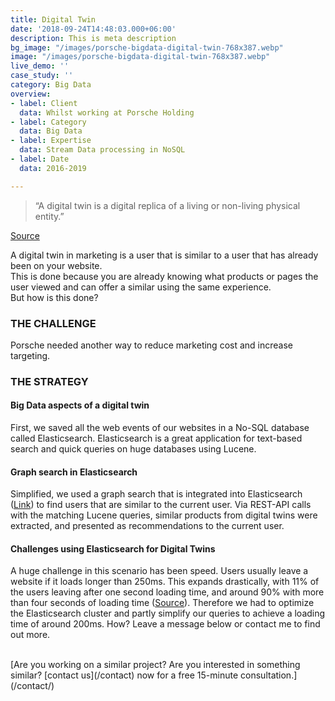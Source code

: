 ```yaml
---
title: Digital Twin
date: '2018-09-24T14:48:03.000+06:00'
description: This is meta description
bg_image: "/images/porsche-bigdata-digital-twin-768x387.webp"
image: "/images/porsche-bigdata-digital-twin-768x387.webp"
live_demo: ''
case_study: ''
category: Big Data
overview:
- label: Client
  data: Whilst working at Porsche Holding
- label: Category
  data: Big Data
- label: Expertise
  data: Stream Data processing in NoSQL
- label: Date
  data: 2016-2019

---
```

> “A digital twin is a digital replica of a living or non-living physical entity.”

[Source](https://en.wikipedia.org/wiki/Digital_twin)

A digital twin in marketing is a user that is similar to a user that has already been on your website.  
This is done because you are already knowing what products or pages the user viewed and can offer a similar using the same experience.  
But how is this done?

### THE CHALLENGE

Porsche needed another way to reduce marketing cost and increase targeting.

### THE STRATEGY

#### Big Data aspects of a digital twin

First, we saved all the web events of our websites in a No-SQL database called Elasticsearch. Elasticsearch is a great application for text-based search and quick queries on huge databases using Lucene.

#### Graph search in Elasticsearch

Simplified, we used a graph search that is integrated into Elasticsearch ([Link](https://www.elastic.co/de/what-is/elasticsearch-graph)) to find users that are similar to the current user. Via REST-API calls with the matching Lucene queries, similar products from digital twins were extracted, and presented as recommendations to the current user.

#### Challenges using Elasticsearch for Digital Twins

A huge challenge in this scenario has been speed. Users usually leave a website if it loads longer than 250ms. This expands drastically, with 11% of the users leaving after one second loading time, and around 90% with more than four seconds of loading time ([Source](https://think.storage.googleapis.com/docs/mobile-page-speed-new-industry-benchmarks.pdf)). Therefore we had to optimize the Elasticsearch cluster and partly simplify our queries to achieve a loading time of around 200ms. How? Leave a message below or contact me to find out more.





</br>
[Are you working on a similar project? Are you interested in something similar? [contact us](/contact) now for a free 15-minute consultation.](/contact/)

